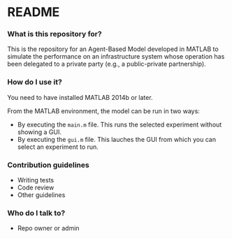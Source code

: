 # README #

### What is this repository for? ###

This is the repository for an Agent-Based Model developed in MATLAB to simulate the performance on an infrastructure system whose operation has been delegated to a private party (e.g., a public-private partnership). 

### How do I use it? ###

You need to have installed MATLAB 2014b or later.

From the MATLAB environment, the model can be run in two ways:

* By executing the `main.m` file. This runs the selected experiment without showing a GUI.
* By executing the `gui.m` file. This lauches the GUI from which you can select an experiment to run.

### Contribution guidelines ###

* Writing tests
* Code review
* Other guidelines

### Who do I talk to? ###

* Repo owner or admin